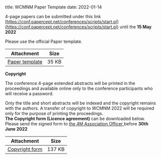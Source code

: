 title: WCMNM Paper Template
date: 2022-01-14

4-page papers can be submitted under this link    [https://conf.papercept.net/conferences/scripts/start.pl](https://conf.papercept.net/conferences/scripts/start.pl) until the <strong>15 May 2022</strong>

Please use the official Paper template.

| Attachment | Size |
|---|---|
|<a href="/files/WCMNM_paper_template.docx">Paper template</a> | 35 KB |

<strong>Copyright</strong>
  
The conference 4-page extended abstracts will be printed in the proceedings and available online only to the conference participants who will receive a  password.
<div>Only the title and short abstracts will be indexed and the copyright remains with the authors.
A transfer of copyright to WCMNM 2022 will be required only for the purpose of printing the proceedings. 
<div>
<strong>The Copyright form (Licence agreement) </strong> can be downloaded below. Please send the signed form to <a href="mailto:a.svetozarova@bham.ac.uk">the 4M Association Officer </a> before <strong> 30th June 2022</Strong></div>
  
  | Attachment | Size |
|---|---|
|<a href="/files/License Agreement- 2022.pdf">Copyright form</a> | 137 KB |
  
  </div>
